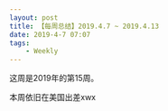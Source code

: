```yaml
---
layout: post
title: 【每周总结】2019.4.7 ~ 2019.4.13
date: 2019-4-7 07:07
tags:
    - Weekly
---
```


这周是2019年的第15周。

本周依旧在美国出差xwx
